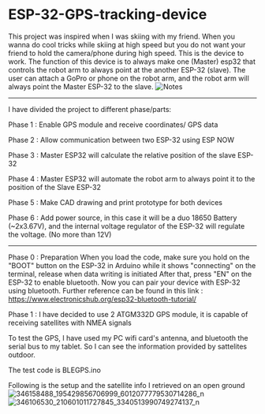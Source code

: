 # ESP-32-GPS-tracking-device
This project was inspired when I was skiing with my friend.
When you wanna do cool tricks while skiing at high speed but you do not want your friend to hold the camera/phone during high speed.
This is the device to work.
The function of this device is to always make one (Master) esp32 that controls the robot arm to always point at the another ESP-32 (slave).
The user can attach a GoPro or phone on the robot arm, and the robot arm will always point the Master ESP-32 to the slave.
![Notes](https://github.com/AverageEnyineer98/ESP-32-GPS-tracking-device/assets/121141873/2fd76a68-60a3-440b-b124-c7c2d52f9bba)

--------------------------------------------------------------------------------------------------------------

I have divided the project to different phase/parts:

Phase 1 : Enable GPS module and receive coordinates/ GPS data

Phase 2 : Allow communication between two ESP-32 using ESP NOW

Phase 3 : Master ESP32 will calculate the relative position of the slave ESP-32

Phase 4 : Master ESP32 will automate the robot arm to always point it to the position of the Slave ESP-32

Phase 5 : Make CAD drawing and print prototype for both devices

Phase 6 : Add power source, in this case it will be a duo 18650 Battery (~2x3.67V), and the internal voltage regulator of the ESP-32 will regulate the voltage. (No more than 12V)

--------------------------------------------------------------------------------------------------------------
Phase 0 : Preparation 
When you load the code, make sure you hold on the "BOOT" button on the ESP-32 in Arduino while it shows "connecting" on the terminal, release when data writing is initiated
After that, press "EN" on the ESP-32 to enable bluetooth. Now you can pair your device with ESP-32 using bluetooth.
Further reference can be found in this link : https://www.electronicshub.org/esp32-bluetooth-tutorial/

Phase 1 : 
I have decided to use 2 ATGM332D GPS module, it is capable of receiving satellites with NMEA signals

To test the GPS, I have used my PC wifi card's antenna, and bluetooth the serial bus to my tablet. So I can see the information provided by sattelites outdoor.

The test code is BLEGPS.ino

Following is the setup and the satellite info I retrieved on an open ground
![346158488_195429856706999_6012077779530714286_n](https://github.com/AverageEnyineer98/ESP-32-GPS-tracking-device/assets/121141873/43f59e30-697f-42d1-b886-e6af99e15318)
![346106530_210601011727845_3340513990749274137_n](https://github.com/AverageEnyineer98/ESP-32-GPS-tracking-device/assets/121141873/b6e7ce7a-8f1a-43c8-a1a0-6bd347f3c096)
